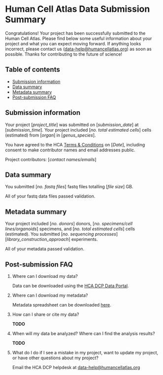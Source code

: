 # Human Cell Atlas Data Submission Summary

Congratulations! Your project has been successfully submitted to the Human Cell Atlas. Please find below some useful information about your project and what you can expect moving forward. If anything looks incorrect, please contact us (data-help@humancellatlas.org) as soon as possible. Thanks for contributing to the future of science!

## Table of contents
- [Submission information](#submission-information)
- [Data summary](#data-summary)
- [Metadata summary](#metadata-summary)
- [Post-submission FAQ](#post-submission-faq)

## Submission information

Your project [*project_title*] was submitted on [*submission_date*] at [*submission_time*]. Your project included [*no. total estimated cells*] cells (estimated) from [*organ*] in [*genus_species*].

You have agreed to the HCA [Terms & Conditions](link) on [*Date*], including consent to make contributor names and email addresses public.

Project contributors: [*contact names/emails*]

## Data summary

You submitted [*no. fastq files*] fastq files totalling [*file size*] GB.

All of your fastq data files passed validation.

## Metadata summary

Your project included [*no. donors*] donors, [*no. specimens/cell lines/organoids*] specimens, and [*no. total estimated cells*] cells (estimated). You submitted [*no. sequencing processes*] [*library_construction_approach*] experiments.

All of your metadata passed validation.

## Post-submission FAQ

1. Where can I download my data?

    Data can be downloaded using the [HCA DCP Data Portal]().

1. Where can I download my metadata?

    Metadata spreadsheet can be downloaded [here]().

1. How can I share or cite my data?

    **TODO**

1. When will my data be analyzed? Where can I find the analysis results?

    **TODO**

1. What do I do if I see a mistake in my project, want to update my project, or have other questions about my project?

    Email the HCA DCP helpdesk at data-help@humancellatlas.org

